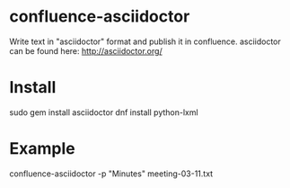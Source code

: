 # confluence-asciidoctor
Write text in "asciidoctor" format and publish it in confluence.
asciidoctor can be found here: http://asciidoctor.org/

# Install
sudo gem install asciidoctor
dnf install python-lxml 

# Example
confluence-asciidoctor -p "Minutes" meeting-03-11.txt

